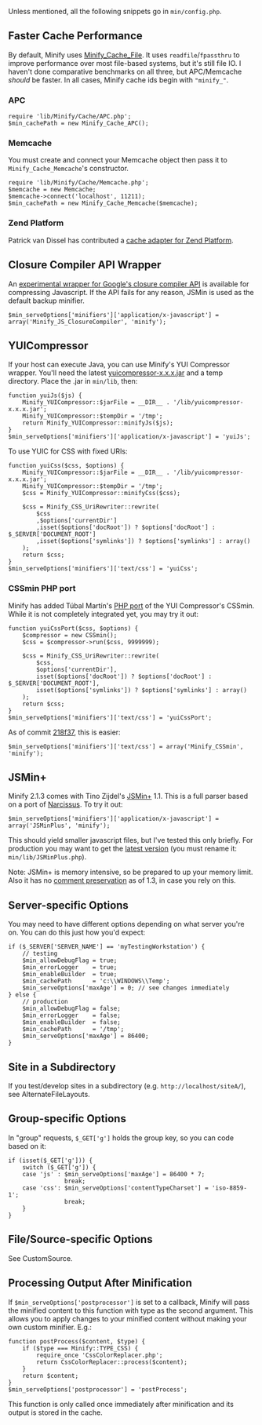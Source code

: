 Unless mentioned, all the following snippets go in `min/config.php`.

## Faster Cache Performance ##

By default, Minify uses [Minify\_Cache\_File](http://code.google.com/p/minify/source/browse/tags/release_2.1.3/min/lib/Minify/Cache/File.php). It uses `readfile`/`fpassthru` to improve performance over most file-based systems, but it's still file IO. I haven't done comparative benchmarks on all three, but APC/Memcache _should_ be faster. In all cases, Minify cache ids begin with `"minify_"`.

### APC ###

```
require 'lib/Minify/Cache/APC.php';
$min_cachePath = new Minify_Cache_APC();
```

### Memcache ###

You must create and connect your Memcache object then pass it to `Minify_Cache_Memcache`'s constructor.
```
require 'lib/Minify/Cache/Memcache.php';
$memcache = new Memcache;
$memcache->connect('localhost', 11211);
$min_cachePath = new Minify_Cache_Memcache($memcache);
```

### Zend Platform ###

Patrick van Dissel has contributed a [cache adapter for Zend Platform](http://code.google.com/p/minify/issues/detail?id=167).

## Closure Compiler API Wrapper ##

An [experimental wrapper for Google's closure compiler API](https://github.com/mrclay/minify/blob/master/min/lib/Minify/JS/ClosureCompiler.php) is available for compressing Javascript. If the API fails for any reason, JSMin is used as the default backup minifier.
```
$min_serveOptions['minifiers']['application/x-javascript'] = array('Minify_JS_ClosureCompiler', 'minify');
```

## YUICompressor ##

If your host can execute Java, you can use Minify's YUI Compressor wrapper. You'll need the latest [yuicompressor-x.x.x.jar](http://yuilibrary.com/downloads/#yuicompressor) and a temp directory. Place the .jar in `min/lib`, then:
```
function yuiJs($js) {
    Minify_YUICompressor::$jarFile = __DIR__ . '/lib/yuicompressor-x.x.x.jar'; 
    Minify_YUICompressor::$tempDir = '/tmp'; 
    return Minify_YUICompressor::minifyJs($js); 
}
$min_serveOptions['minifiers']['application/x-javascript'] = 'yuiJs';
```

To use YUIC for CSS with fixed URIs:

```
function yuiCss($css, $options) {
    Minify_YUICompressor::$jarFile = __DIR__ . '/lib/yuicompressor-x.x.x.jar';
    Minify_YUICompressor::$tempDir = '/tmp';
    $css = Minify_YUICompressor::minifyCss($css);
    
    $css = Minify_CSS_UriRewriter::rewrite(
        $css
        ,$options['currentDir']
        ,isset($options['docRoot']) ? $options['docRoot'] : $_SERVER['DOCUMENT_ROOT']
        ,isset($options['symlinks']) ? $options['symlinks'] : array()
    );
    return $css;
}
$min_serveOptions['minifiers']['text/css'] = 'yuiCss';
```

### CSSmin PHP port ###

Minify has added Túbal Martín's [PHP port](https://github.com/tubalmartin/YUI-CSS-compressor-PHP-port/blob/master/cssmin.php) of the YUI Compressor's CSSmin. While it is not completely integrated yet, you may try it out:

```
function yuiCssPort($css, $options) {
    $compressor = new CSSmin();
    $css = $compressor->run($css, 9999999);
    
    $css = Minify_CSS_UriRewriter::rewrite(
        $css,
        $options['currentDir'],
        isset($options['docRoot']) ? $options['docRoot'] : $_SERVER['DOCUMENT_ROOT'],
        isset($options['symlinks']) ? $options['symlinks'] : array()
    );
    return $css;
}
$min_serveOptions['minifiers']['text/css'] = 'yuiCssPort';
```

As of commit [218f37](https://github.com/mrclay/minify/commit/218f37fb44f9be2ea138cf9efb8b7f6dc84bad7f), this is easier:

```
$min_serveOptions['minifiers']['text/css'] = array('Minify_CSSmin', 'minify');
```

## JSMin+ ##

Minify 2.1.3 comes with Tino Zijdel's [JSMin+](http://crisp.tweakblogs.net/blog/1665/a-new-javascript-minifier-jsmin+.html) 1.1. This is a full parser based on a port of [Narcissus](http://en.wikipedia.org/wiki/Narcissus_(JavaScript_engine)). To try it out:
```
$min_serveOptions['minifiers']['application/x-javascript'] = array('JSMinPlus', 'minify');
```
This should yield smaller javascript files, but I've tested this only briefly. For production you may want to get the [latest version](http://crisp.tweakblogs.net/blog/cat/716) (you must rename it: `min/lib/JSMinPlus.php`).

Note: JSMin+ is memory intensive, so be prepared to up your memory limit. Also it has no [comment preservation](http://code.google.com/p/minify/source/browse/tags/release_2.1.3/min/lib/JSMin.php#10) as of 1.3, in case you rely on this.

## Server-specific Options ##

You may need to have different options depending on what server you're on. You can do this just how you'd expect:
```
if ($_SERVER['SERVER_NAME'] == 'myTestingWorkstation') {
    // testing
    $min_allowDebugFlag = true;
    $min_errorLogger    = true;
    $min_enableBuilder  = true;
    $min_cachePath      = 'c:\\WINDOWS\\Temp';
    $min_serveOptions['maxAge'] = 0; // see changes immediately
} else {
    // production
    $min_allowDebugFlag = false;
    $min_errorLogger    = false;
    $min_enableBuilder  = false;
    $min_cachePath      = '/tmp';
    $min_serveOptions['maxAge'] = 86400;
}
```

## Site in a Subdirectory ##

If you test/develop sites in a subdirectory (e.g. `http://localhost/siteA/`), see AlternateFileLayouts.

## Group-specific Options ##

In "group" requests, `$_GET['g']` holds the group key, so you can code based on it:
```
if (isset($_GET['g'])) {
    switch ($_GET['g']) {
    case 'js' : $min_serveOptions['maxAge'] = 86400 * 7;
                break;
    case 'css': $min_serveOptions['contentTypeCharset'] = 'iso-8859-1';
                break;
    }
}
```

## File/Source-specific Options ##

See CustomSource.

## Processing Output After Minification ##

If `$min_serveOptions['postprocessor']` is set to a callback, Minify will pass the minified content to this function with type as the second argument. This allows you to apply changes to your minified content without making your own custom minifier. E.g.:
```
function postProcess($content, $type) {
    if ($type === Minify::TYPE_CSS) {    
        require_once 'CssColorReplacer.php';
        return CssColorReplacer::process($content);
    }
    return $content;
}
$min_serveOptions['postprocessor'] = 'postProcess';
```
This function is only called once immediately after minification and its output is stored in the cache.